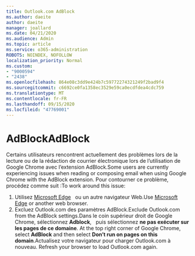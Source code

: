 ```yaml
---
title: Outlook.com AdBlock
ms.author: daeite
author: daeite
manager: joallard
ms.date: 04/21/2020
ms.audience: Admin
ms.topic: article
ms.service: o365-administration
ROBOTS: NOINDEX, NOFOLLOW
localization_priority: Normal
ms.custom:
- "9000594"
- "2438"
ms.openlocfilehash: 864e08c3dd9e424b7c59772274321249f2bad9f4
ms.sourcegitcommit: c6692ce0fa1358ec3529e59ca0ecdfdea4cdc759
ms.translationtype: MT
ms.contentlocale: fr-FR
ms.lasthandoff: 09/15/2020
ms.locfileid: "47769001"
---
```

# <a name="adblock"></a><span data-ttu-id="17a6f-102">AdBlock</span><span class="sxs-lookup"><span data-stu-id="17a6f-102">AdBlock</span></span>

<span data-ttu-id="17a6f-103">Certains utilisateurs rencontrent actuellement des problèmes lors de la lecture ou de la rédaction de courrier électronique lors de l’utilisation de Google Chrome avec l’extension AdBlock.</span><span class="sxs-lookup"><span data-stu-id="17a6f-103">Some users are currently experiencing issues when reading or composing email when using Google Chrome with the AdBlock extension.</span></span> <span data-ttu-id="17a6f-104">Pour contourner ce problème, procédez comme suit :</span><span class="sxs-lookup"><span data-stu-id="17a6f-104">To work around this issue:</span></span>

1. <span data-ttu-id="17a6f-105">Utilisez [Microsoft Edge](https://www.microsoft.com/windows/microsoft-edge)   ou un autre navigateur Web.</span><span class="sxs-lookup"><span data-stu-id="17a6f-105">Use [Microsoft Edge](https://www.microsoft.com/windows/microsoft-edge) or another web browser.</span></span>
1. <span data-ttu-id="17a6f-106">Excluez Outlook.com des paramètres AdBlock.</span><span class="sxs-lookup"><span data-stu-id="17a6f-106">Exclude Outlook.com from the AdBlock settings.</span></span><span data-ttu-id="17a6f-107">Dans le coin supérieur droit de Google Chrome, sélectionnez **Adblock**,   puis sélectionnez **ne pas exécuter sur les pages de ce domaine**.</span><span class="sxs-lookup"><span data-stu-id="17a6f-107"> At the top right corner of Google Chrome, select **AdBlock** and then select **Don’t run on pages on this domain**.</span></span><span data-ttu-id="17a6f-108">Actualisez votre navigateur pour charger Outlook.com à nouveau.</span><span class="sxs-lookup"><span data-stu-id="17a6f-108"> Refresh your browser to load Outlook.com again.</span></span>